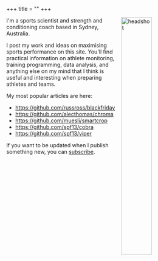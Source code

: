 +++
title = ""
+++

<img src="/./about-hugo_files/mug.png" alt="headshot" align="right" width="40%" height="40%" id="hp"/>

I'm a sports scientist and strength and conditioning coach based in Sydney, Australia.

I post my work and ideas on maximising sports performance on this site. You'll find practical information on athlete monitoring, training programming, data analysis, and anything else on my mind that I think is useful and interesting when preparing athletes and teams.

My most popular articles are here:

* https://github.com/russross/blackfriday
* https://github.com/alecthomas/chroma
* https://github.com/muesli/smartcrop
* https://github.com/spf13/cobra
* https://github.com/spf13/viper

If you want to be updated when I publish something new, you can [subscribe](https://www.mitchhenderson.org/subscribe/).

